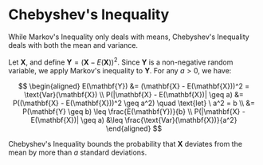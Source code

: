 # **Chebyshev's Inequality**

While Markov's Inequality only deals with means, Chebyshev's Inequality deals with both the mean and variance.

Let $\mathbf{X}$, and define $\mathbf{Y} = (\mathbf{X} - E(\mathbf{X}))^2$. Since $\mathbf{Y}$ is a non-negative random variable, we apply Markov's inequality to $\mathbf{Y}$. For any $a > 0$, we have:

$$
\begin{aligned}
E(\mathbf{Y}) &= (\mathbf{X} - E(\mathbf{X}))^2 = \text{Var}(\mathbf{X}) \\
P(|\mathbf{X} - E(\mathbf{X})| \geq a) &= P((\mathbf{X} - E(\mathbf{X}))^2 \geq a^2) \quad \text{let} \ a^2 = b \\
&= P(\mathbf{Y} \geq b) \leq \frac{E(\mathbf{Y})}{b} \\
P(|\mathbf{X} - E(\mathbf{X})| \geq a) &\leq \frac{\text{Var}(\mathbf{X})}{a^2}
\end{aligned}
$$

Chebyshev's Inequality bounds the probability that $\mathbf{X}$ deviates from the mean by more than $a$ standard deviations.

